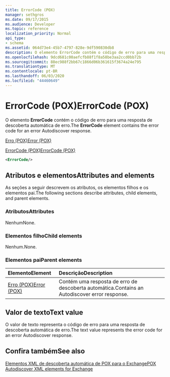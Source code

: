 ```yaml
---
title: ErrorCode (POX)
manager: sethgros
ms.date: 09/17/2015
ms.audience: Developer
ms.topic: reference
localization_priority: Normal
api_type:
- schema
ms.assetid: 064d73e4-45b7-4797-828e-9df590830db8
description: O elemento ErrorCode contém o código de erro para uma resposta de descoberta automática de erro.
ms.openlocfilehash: 9dcd681c00aefcfb88f1f8a58be3aa2ccd0bb72b
ms.sourcegitcommit: 88ec988f2bb67c1866d06b361615f3674a24e795
ms.translationtype: MT
ms.contentlocale: pt-BR
ms.lasthandoff: 06/03/2020
ms.locfileid: "44460649"
---
```

# <a name="errorcode-pox"></a><span data-ttu-id="5a790-103">ErrorCode (POX)</span><span class="sxs-lookup"><span data-stu-id="5a790-103">ErrorCode (POX)</span></span>

<span data-ttu-id="5a790-104">O elemento **ErrorCode** contém o código de erro para uma resposta de descoberta automática de erro.</span><span class="sxs-lookup"><span data-stu-id="5a790-104">The **ErrorCode** element contains the error code for an error Autodiscover response.</span></span> 
  
[<span data-ttu-id="5a790-105">Erro (POX)</span><span class="sxs-lookup"><span data-stu-id="5a790-105">Error (POX)</span></span>](error-pox.md)
  
[<span data-ttu-id="5a790-106">ErrorCode (POX)</span><span class="sxs-lookup"><span data-stu-id="5a790-106">ErrorCode (POX)</span></span>](errorcode-pox.md)
  
```xml
<ErrorCode/>
```

## <a name="attributes-and-elements"></a><span data-ttu-id="5a790-107">Atributos e elementos</span><span class="sxs-lookup"><span data-stu-id="5a790-107">Attributes and elements</span></span>

<span data-ttu-id="5a790-108">As seções a seguir descrevem os atributos, os elementos filhos e os elementos pai.</span><span class="sxs-lookup"><span data-stu-id="5a790-108">The following sections describe attributes, child elements, and parent elements.</span></span>
  
### <a name="attributes"></a><span data-ttu-id="5a790-109">Atributos</span><span class="sxs-lookup"><span data-stu-id="5a790-109">Attributes</span></span>

<span data-ttu-id="5a790-110">Nenhum</span><span class="sxs-lookup"><span data-stu-id="5a790-110">None.</span></span>
  
### <a name="child-elements"></a><span data-ttu-id="5a790-111">Elementos filho</span><span class="sxs-lookup"><span data-stu-id="5a790-111">Child elements</span></span>

<span data-ttu-id="5a790-112">Nenhum.</span><span class="sxs-lookup"><span data-stu-id="5a790-112">None.</span></span>
  
### <a name="parent-elements"></a><span data-ttu-id="5a790-113">Elementos pai</span><span class="sxs-lookup"><span data-stu-id="5a790-113">Parent elements</span></span>

|<span data-ttu-id="5a790-114">**Elemento**</span><span class="sxs-lookup"><span data-stu-id="5a790-114">**Element**</span></span>|<span data-ttu-id="5a790-115">**Descrição**</span><span class="sxs-lookup"><span data-stu-id="5a790-115">**Description**</span></span>|
|:-----|:-----|
|[<span data-ttu-id="5a790-116">Erro (POX)</span><span class="sxs-lookup"><span data-stu-id="5a790-116">Error (POX)</span></span>](error-pox.md) <br/> |<span data-ttu-id="5a790-117">Contém uma resposta de erro de descoberta automática.</span><span class="sxs-lookup"><span data-stu-id="5a790-117">Contains an Autodiscover error response.</span></span>  <br/> |
   
## <a name="text-value"></a><span data-ttu-id="5a790-118">Valor de texto</span><span class="sxs-lookup"><span data-stu-id="5a790-118">Text value</span></span>

<span data-ttu-id="5a790-119">O valor de texto representa o código de erro para uma resposta de descoberta automática de erro.</span><span class="sxs-lookup"><span data-stu-id="5a790-119">The text value represents the error code for an error Autodiscover response.</span></span>
  
## <a name="see-also"></a><span data-ttu-id="5a790-120">Confira também</span><span class="sxs-lookup"><span data-stu-id="5a790-120">See also</span></span>



[<span data-ttu-id="5a790-121">Elementos XML de descoberta automática de POX para o Exchange</span><span class="sxs-lookup"><span data-stu-id="5a790-121">POX Autodiscover XML elements for Exchange</span></span>](pox-autodiscover-xml-elements-for-exchange.md)

